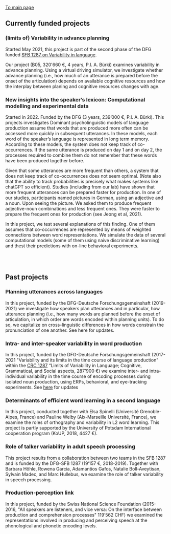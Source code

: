 

[To main page](https://audreyburki.github.io/Website/)

## Currently funded projects 

### (limits of) Variability in advance planning
Started May 2021, this project is part of the second phase of the DFG funded [SFB 1287 on Variability in language](https://www.uni-potsdam.de/de/sfb1287/uebersicht.html).

Our project (B05, 320'660 €, 4 years, P.I. A. Bürki) examines variability in advance planning. Using a virtual driving simulator, we investigate whether advance planning (i.e., how much of an utterance is prepared before the onset of the articulation) depends on available cognitive resources and how the interplay between planing and cognitive resources changes with age.<br/>


### New insights into the speaker’s lexicon: Computational modelling and experimental data
Started in 2022. Funded by the DFG (3 years, 239’000 €, P.I. A. Bürki). 
This projects investigates
Dominant psycholinguistic models of language production assume that words that are produced more often can be accessed more quickly in subsequent utterances. In these models, each word of the speaker’s language is represented in long term memory. According to these models, the system does not keep track of co-occurrences. If the same utterance is produced on day 1 and on day 2, the processes required to combine them do not remember that these words have been produced together before. 

Given that some utterances are more frequent than others, a system that does not keep track of co-occurrences does not seem optimal. (Note also that the ability to track probabilities is precisely what makes systems like chatGPT so efficient). Studies (including from our lab) have shown that more frequent utterances can be prepared faster for production. In one of our studies, participants named pictures in German, using an adjective and a noun. Upon seeing the picture. We asked them to produce frequent adjective-noun combinations and less frequent ones. They were faster to prepare the frequent ones for production (see Jeong et al, 2021).

In this project, we test several explanations of this finding. One of them assumes that co-occurrences are represented by means of weighted connections between word representations. We simulate the data of several computational models (some of them using naive discriminative learning) and thest their predictions with on-line behavioral experiments.


 <br/> <br/>
 
  
## Past projects

### Planning utterances across languages 
In this project, funded by the DFG-Deutsche Forschungsgemeinshaft (2019-2021) we investigate how speakers plan utterances and in particular, how utterance planning (i.e., how many words are planned before the onset of articulation, in which order are words encoded within planning units). To do so, we capitalize on cross-linguistic differences in how words constrain the pronunciation of one another. See here for updates.


### Intra- and inter-speaker variability in word production
In this project, funded by the DFG-Deutsche Forschungsgemeinshaft (2017-2021 "Variability and its limits in the time course of language production" within the [CRC 1287](https://www.uni-potsdam.de/de/sfb1287/uebersicht.html) “Limits of Variability in Language; Cognitive, Grammatical, and Social aspects, 287’900 €) we examine inter- and intra-individual variability in the time course of encoding processes during isolated noun production, using ERPs, behavioral, and eye-tracking experiments. See [here](https://www.uni-potsdam.de/de/sfb1287/teilprojekte/cluster-b/projekt-b05) for updates 


### Determinants of efficient word learning in a second language
In this project, conducted together with Elsa Spinelli (Université Grenoble-Alpes, France) and Pauline Welby (Aix-Marseille Université, France), we examine the roles of orthography and variability in L2 word learning. This project is partly supported by the University of Potsdam International cooperation program (KoUP, 2018, 4427 €). 


### Role of talker variability in adult speech processing
This project results from a collaboration between two teams in the SFB 1287 and is funded by the DFG-SFB 1287 (19‘157 €, 2018-2019). Together with Barbara Höhle, Rowena Garcia, Adamantios Gafos, Natalie Boll-Aveytisan, Sylvain Madec, and Marc Hullebus, we examine the role of talker variability in speech processing. 


### Production-perception link
In this project, funded by the Swiss National Science Foundation (2015-2016, "All speakers are listeners, and vice versa: On the interface between production and comprehension processes" 119’562 CHF) we examined the representations involved in producing and perceiving speech at the phonological and phonetic encoding levels.
